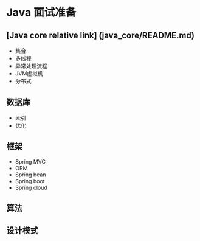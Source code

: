 
# Java 面试准备

## [Java core relative link] (java_core/README.md)
  - 集合
  - 多线程
  - 异常处理流程
  - JVM虚拟机
  - 分布式
  
## 数据库
  - 索引
  - 优化
  
## 框架
  - Spring MVC
  - ORM
  - Spring bean
  - Spring boot
  - Spring cloud
  
## 算法

## 设计模式

